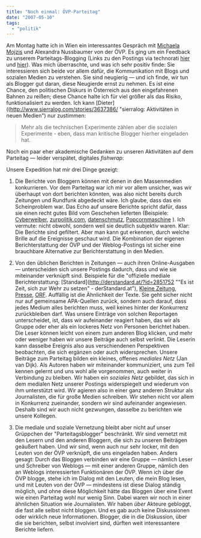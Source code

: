 ```yaml
---
title: "Noch einmal: ÖVP-Parteitag"
date: "2007-05-10"
tags: 
  - "politik"
---
```


Am Montag hatte ich in Wien ein interessantes Gespräch mit [Michaela Mojzis](http://mojzis.oevp.at/blogs/mojzis/) und Alexandra Nussbaumer von der ÖVP. Es ging um ein Feedback zu unserem Parteitags-Blogging (Links zu den Postings via technorati [hier](http://technorati.com/tag/%c3%b6vpparteitag07) und [hier](http://technorati.com/search/%C3%B6vpparteitag07)). Was mich überraschte, und was ich sehr positiv finde: Sie interessieren sich beide vor allem dafür, die Kommunikation mit Blogs und sozialen Medien zu verstehen. Sie sind neugierig — und ich finde, wir tun als Blogger gut daran, diese Neugierde ernst zu nehmen. Es ist eine Chance, den politischen Diskurs in Österreich aus den eingefahrenen Bahnen zu reißen; diese Chance halte ich für viel größer als das Risiko, funktionalisiert zu werden. Ich kann \[Dieter\]((http://www.sierralog.com/stories/3637386/ "sierralog: Aktivitäten in neuen Medien") nur zustimmen:

> Mehr als die technischen Experimente zählen aber die sozialen Experimente - eben, dass man kritische Blogger hierher eingeladen hat.

Noch ein paar eher akademische Gedanken zu unseren Aktivitäten auf dem Parteitag — leider verspätet, digitales _fishwrap_:

Unsere Expedition hat mir drei Dinge gezeigt:

1. Die Berichte von Bloggern können mit denen in den Massenmedien konkurrieren. Vor dem Parteitag war ich mir vor allem unsicher, was wir überhaupt von dort berichten könnten, was also nicht bereits durch Zeitungen und Rundfunk abgedeckt wäre. Ich glaube, dass das ein Scheinproblem war. Das Echo auf unsere Berichte spricht dafür, dass sie einen recht gutes Bild vom Geschehen lieferten (Beispiele: [Cyberweiber](http://www.ceiberweiber.at/index.php?type=review&area=1&p=articles&id=448), [zurpolitik.com](http://www.zurpolitik.com/?p=272#more-272), [datenschmutz](http://blog.datenschmutz.net/2007-04/der-gebloggte-oevp-parteitag-die-resultate/), [Popcornmaschine](http://www.spoom.de/weblog/index.php?/site/bloggen_und_politik/) ). Ich vermute: nicht obwohl, sondern weil sie deutlich subjektiv waren. Klar: Die Berichte sind gefiltert. Aber man kann gut erkennen, durch welche Brille auf die Ereignisse geschaut wird. Die Kombination der eigenen Berichterstattung der ÖVP und der Weblog-Postings ist sicher eine brauchbare Alternative zur Berichterstattung in den Medien.
    
2. Von den üblichen Berichten in Zeitungen — auch ihren Online-Ausgaben — unterscheiden sich unsere Postings dadurch, dass und wie sie miteinander verknüpft sind. Beispiele für die "offizielle mediale Berichterstattung: [Standard](http://derstandard.at/?id=2851752 ""Es ist Zeit, sich zur Wehr zu setzen" - derStandard.at"), [Kleine Zeitung](http://www.kleinezeitung.at/nachrichten/politik/411306/index.do "Kleine Zeitung > Nachrichten > Politik"), [Presse](http://www.diepresse.com/home/politik/innenpolitik/299081/index.do "ÖVP-Parteitag: Angriffe auf SPÖ prägen den Wechsel « DiePresse.com"), [ORF](http://www.orf.at/ticker/250953.html "Emotionaler Schüssel-Abschied auf ÖVP-Parteitag"). Auffällig ist die Ähnlichkeit der Texte. Sie geht sicher nicht nur auf gemeinsame APA-Quellen zurück, sondern auch darauf, dass jedes Medium alles berichten muss, weil keines hinter der Konkurrenz zurückbleiben darf. Was unsere Einträge von solchen Reportagen unterscheidet, ist, dass wir aufeinander reagiert haben, das wir als Gruppe oder eher als ein lockeres Netz von Personen berichtet haben. Die Leser können leicht von einem zum anderen Blog klicken, und mehr oder weniger haben wir unsere Beiträge auch selbst verlinkt. Die Leserin kann dasselbe Ereignis also aus verschiendenen Perspektiven beobachten, die sich ergänzen oder auch widersprechen. Unsere Beiträge zum Parteitag bilden ein kleines, offenes _mediales Netz_ (Jan van Dijk). Als Autoren haben wir miteinander kommuniziert, uns zum Teil kennen gelernt und uns wohl alle vorgenommen, auch weiter in Verbindung zu bleiben. Wir haben ein _soziales Netz_ gebildet, das sich in dem medialen Netz unserer Postings widerspiegelt und wiederum von ihm unterstützt wird. Wir agieren also in einer ganz anderen Struktur als Journalisten, die für große Medien schreiben. Wir stehen nicht vor allem in Konkurrenz zueinander, sondern wir sind aufeinander angewiesen. Deshalb sind wir auch nicht gezwungen, dasselbe zu berichten wie unsere Kollegen.
    
3. Die mediale und soziale Vernetzung bleibt aber nicht auf unser Grüppchen der "Parteitagsblogger" beschränkt. Wir sind vernetzt mit den Lesern und den anderen Bloggern, die sich zu unseren Beiträgen geäußert haben. Und wir sind, wenn auch nur sehr locker, mit den Leuten von der ÖVP verknüpft, die uns eingeladen haben. Anders gesagt: Durch das Bloggen verbinden wir eine Gruppe — nämlich Leser und Schreiber von Weblogs — mit einer anderen Gruppe, nämlich den an Weblogs interessierten Funktionären der ÖVP. Wenn ich über die ÖVP blogge, stehe ich im Dialog mit den Leuten, die mein Blog lesen, und mit Leuten von der ÖVP — mindestens ist diese Dialog ständig möglich, und ohne diese Möglichkeit hätte das Bloggen über eine Event wie einen Parteitag wohl nur wenig Sinn. Dabei waren wir noch in einer ähnlichen Situation wie Journalisten. Wir haben _über_ Akteure gebloggt, die fast alle selbst nicht bloggen. Und es gab auch keine Diskussionen oder wirklich neue Informationen. Blogger, die in die Diskussion, über die sie berichten, selbst involviert sind, dürften weit interessantere Berichte liefern.
